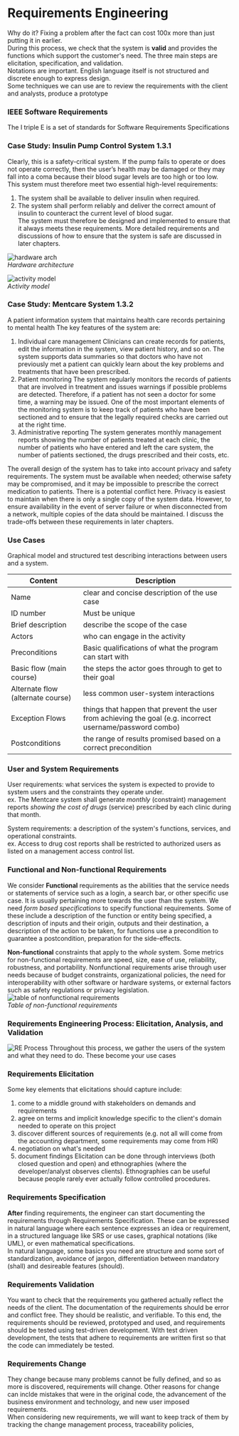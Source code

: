 # Requirements Engineering
Why do it? Fixing a problem after the fact can cost 100x more than just putting it in earlier.  
During this process, we check that the system is **valid** and provides the functions which support the customer's need. The three main steps are elicitation, specification, and validation.  
Notations are important. English language itself is not structured and discrete enough to express design.  
Some techniques we can use are to review the requirements with the client and analysts, produce a prototype

### IEEE Software Requirements
The I triple E is a set of standards for Software Requirements Specifications  

### Case Study: Insulin Pump Control System 1.3.1
Clearly, this is a safety-critical system. If the pump fails to operate or does not
operate correctly, then the user’s health may be damaged or they may fall into a
coma because their blood sugar levels are too high or too low. This system must
therefore meet two essential high-level requirements:  
1. The system shall be available to deliver insulin when required.  
2. The system shall perform reliably and deliver the correct amount of insulin to
counteract the current level of blood sugar.  
The system must therefore be designed and implemented to ensure that it always
meets these requirements. More detailed requirements and discussions of how to
ensure that the system is safe are discussed in later chapters.

![hardware arch](https://github.com/lukechn99/github-quickstart/blob/master/5801/res/1.3.1.1.PNG)  
*Hardware architecture*  

![activity model](https://github.com/lukechn99/github-quickstart/blob/master/5801/res/1.3.1.2.PNG)  
*Activity model*  

### Case Study: Mentcare System 1.3.2
A patient information system that maintains health care records pertaining to mental health
The key features of the system are:  
1. Individual care management Clinicians can create records for patients, edit the
information in the system, view patient history, and so on. The system supports
data summaries so that doctors who have not previously met a patient can
quickly learn about the key problems and treatments that have been prescribed.
2. Patient monitoring The system regularly monitors the records of patients that
are involved in treatment and issues warnings if possible problems are detected.
Therefore, if a patient has not seen a doctor for some time, a warning may be
issued. One of the most important elements of the monitoring system is to keep
track of patients who have been sectioned and to ensure that the legally required
checks are carried out at the right time.
3. Administrative reporting The system generates monthly management reports
showing the number of patients treated at each clinic, the number of patients
who have entered and left the care system, the number of patients sectioned, the
drugs prescribed and their costs, etc.

The overall design of the system has to take into account privacy and safety
requirements. The system must be available when needed; otherwise safety may be
compromised, and it may be impossible to prescribe the correct medication to patients.
There is a potential conflict here. Privacy is easiest to maintain when there is only a
single copy of the system data. However, to ensure availability in the event of server
failure or when disconnected from a network, multiple copies of the data should be
maintained. I discuss the trade-offs between these requirements in later chapters.  

### Use Cases
Graphical model and structured test describing interactions between users and a system.  

| Content | Description |
| --- | --- |
| Name | clear and concise description of the use case |
| ID number | Must be unique |
| Brief description | describe the scope of the case |
| Actors | who can engage in the activity |
| Preconditions | Basic qualifications of what the program can start with |
| Basic flow (main course) | the steps the actor goes through to get to their goal |
| Alternate flow (alternate course) | less common user-system interactions |
| Exception Flows | things that happen that prevent the user from achieving the goal (e.g. incorrect username/password combo) |
| Postconditions | the range of results promised based on a correct precondition |


### User and System Requirements
User requirements: what services the system is expected to provide to system users and the constraints they operate under.  
ex. The Mentcare system shall generate *monthly* (constraint) management reports *showing the cost of drugs* (service) prescribed by each clinic during that month.  
  
System requirements: a description of the system's functions, services, and operational constraints.  
ex. Access to drug cost reports shall be restricted to authorized users as listed on a management access control list.

### Functional and Non-functional Requirements
We consider **Functional** requirements as the abilities that the service needs or statements of service such as a login, a search bar, or other specific use case. 
It is usually pertaining more towards the user than the system. We need *form based specifications* to specify functional requirements. 
Some of these include a description of the function or entity being specified, a description of inputs and their origin, outputs and their destination, 
a description of the action to be taken, for functions use a precondition to guarantee a postcondition, preparation for the side-effects.  

**Non-functional** constraints that apply to the *whole* system. Some metrics for non-functional requirements are speed, size, ease of use, 
reliability, robustness, and portability. Nonfunctional requirements arise through user needs because of budget constraints, organizational policies, the need for interoperability with other software or hardware systems, or external factors such as safety regulations or privacy legislation.  
![table of nonfunctional requirements](https://github.com/lukechn99/github-quickstart/blob/master/5801/res/4.1.1.PNG)  
*Table of non-functional requirements*  

### Requirements Engineering Process: Elicitation, Analysis, and Validation
![RE Process](https://github.com/lukechn99/github-quickstart/blob/master/5801/res/4.2.1.PNG)
Throughout this process, we gather the users of the system and what they need to do. These become your use cases

### Requirements Elicitation
Some key elements that elicitations should capture include:  
1. come to a middle ground with stakeholders on demands and requirements
2. agree on terms and implicit knowledge specific to the client's domain needed to operate on this project
3. discover different sources of requirements (e.g. not all will come from the accounting department, some requirements may come from HR)
4. negotiation on what's needed
5. document findings
Elicitation can be done through interviews (both closed question and open) and ethnographies (where the developer/analyst observes clients). Ethnographies can be useful because people rarely ever actually follow controlled procedures.  

### Requirements Specification
**After** finding requirements, the engineer can start documenting the requirements through Requirements Specification. These can be expressed in natural language where each sentence expresses an idea or requirement, in a structured language like SRS or use cases, graphical notations (like UML), or even mathematical specifications.  
In natural language, some basics you need are structure and some sort of standardization, avoidance of jargon, differentiation between mandatory (shall) and desireable features (should).  

### Requirements Validation
You want to check that the requirements you gathered actually reflect the needs of the client. The documentation of the requirements should be error and conflict free. They should be realistic, and verifiable. To this end, the requirements should be reviewed, prototyped and used, and requirements should be tested using test-driven development. With test driven development, the tests that adhere to requirements are written first so that the code can immediately be tested. 

### Requirements Change
They change because many problems cannot be fully defined, and so as more is discovered, requirements will change. Other reasons for change can inclde mistakes that were in the original code, the advancement of the business environment and technology, and new user imposed requirements.  
When considering new requirements, we will want to keep track of them by tracking the change management process, traceability policies, 
